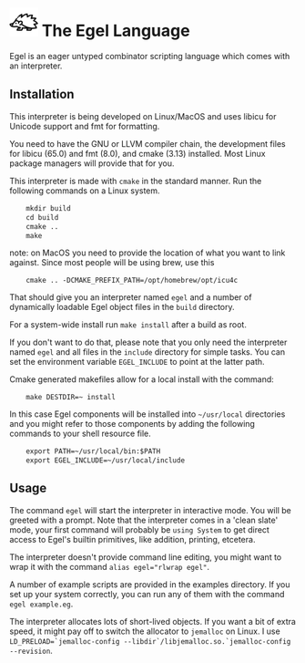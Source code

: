 <img src="contrib/assets/egel-black-white.svg" height="50px"/>  The Egel Language
=================

Egel is an eager untyped combinator scripting language which comes with
an interpreter.

Installation
------------

This interpreter is being developed on Linux/MacOS and uses libicu for 
Unicode support and fmt for formatting. 

You need to have the GNU or LLVM compiler chain, the development 
files for libicu (65.0) and fmt (8.0), and cmake (3.13) installed. 
Most Linux package managers will provide that for you.

This interpreter is made with `cmake` in the standard manner. Run
the following commands on a Linux system.

```
    mkdir build
    cd build
    cmake ..
    make
```

note: on MacOS you need to provide the location of what you want
to link against. Since most people will be using brew, use this

```
    cmake .. -DCMAKE_PREFIX_PATH=/opt/homebrew/opt/icu4c
```

That should give you an interpreter named `egel`
and a number of dynamically loadable Egel object files in the
`build` directory.

For a system-wide install run `make install` after a build
as root.

If you don't want to do that, please note that you only need the interpreter
named `egel` and all files in the `include` directory for simple tasks.
You can set the environment variable `EGEL_INCLUDE` to point 
at the latter path.

Cmake generated makefiles allow for a local install with the command:

```
    make DESTDIR=~ install
```

In this case Egel components will be installed into `~/usr/local` directories
and you might refer to those components by adding the following commands
to your shell resource file.

```
    export PATH=~/usr/local/bin:$PATH
    export EGEL_INCLUDE=~/usr/local/include
```

Usage
-----

The command `egel` will start the interpreter in interactive mode.
You will be greeted with a prompt. Note that the interpreter comes
in a 'clean slate' mode, your first command will probably be
`using System` to get direct access to Egel's builtin primitives,
like addition, printing, etcetera.

The interpreter doesn't provide command line editing, you might
want to wrap it with the command `alias egel="rlwrap egel"`.

A number of example scripts are provided in the examples directory.
If you set up your system correctly, you can run any of them
with the command `egel example.eg`.

The interpreter allocates lots of short-lived objects. If you want
a bit of extra speed, it might pay off to switch the allocator to
`jemalloc` on Linux. I use 
``LD_PRELOAD=`jemalloc-config --libdir`/libjemalloc.so.`jemalloc-config --revision``.
